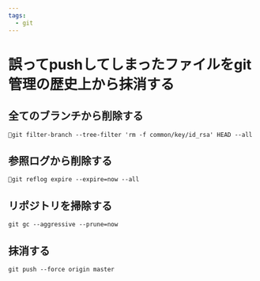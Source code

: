 ```yaml
---
tags:
  - git
---
```


# 誤ってpushしてしまったファイルをgit管理の歴史上から抹消する

## 全てのブランチから削除する
```
git filter-branch --tree-filter 'rm -f common/key/id_rsa' HEAD --all
```

## 参照ログから削除する
```
git reflog expire --expire=now --all
```

## リポジトリを掃除する
```
git gc --aggressive --prune=now
```

## 抹消する
```
git push --force origin master
```